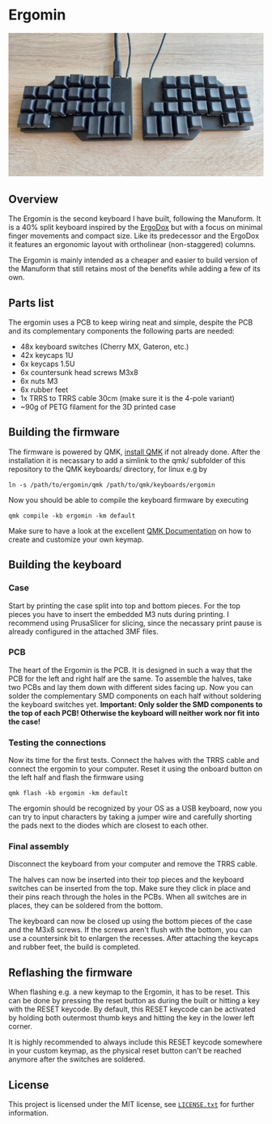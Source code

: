 # Ergomin
![Ergomin image](img/ergomin.jpg)
## Overview
The Ergomin is the second keyboard I have built, following the Manuform. It is a 40% split keyboard inspired by the [ErgoDox](https://www.ergodox.io/) but with a focus on minimal finger movements and compact size.
Like its predecessor and the ErgoDox it features an ergonomic layout with ortholinear (non-staggered) columns. 

The Ergomin is mainly intended as a cheaper and easier to build version of the Manuform that still retains most of the benefits while adding a few of its own.

## Parts list
The ergomin uses a PCB to keep wiring neat and simple, despite the PCB and its complementary components the following parts are needed:
* 48x keyboard switches (Cherry MX, Gateron, etc.)
* 42x keycaps 1U
* 6x keycaps 1.5U
* 6x countersunk head screws M3x8
* 6x nuts M3
* 6x rubber feet
* 1x TRRS to TRRS cable 30cm (make sure it is the 4-pole variant)
* ~90g of PETG filament for the 3D printed case

## Building the firmware
The firmware is powered by QMK, [install QMK](https://docs.qmk.fm/#/newbs_getting_started) if not already done.
After the installation it is necassary to add a simlink to the qmk/ subfolder of this repository to the QMK keyboards/ directory, for linux e.g by
```
ln -s /path/to/ergomin/qmk /path/to/qmk/keyboards/ergomin
```

Now you should be able to compile the keyboard firmware by executing
```
qmk compile -kb ergomin -km default
```

Make sure to have a look at the excellent [QMK Documentation](https://docs.qmk.fm/#/newbs_building_firmware) on how to create and customize your own keymap.

## Building the keyboard
### Case
Start by printing the case split into top and bottom pieces. For the top pieces you have to insert the embedded M3 nuts during printing. I recommend using PrusaSlicer for slicing, since the necassary print pause is already configured in the attached 3MF files.

### PCB
The heart of the Ergomin is the PCB. It is designed in such a way that the PCB for the left and right half are the same. 
To assemble the halves, take two PCBs and lay them down with different sides facing up. Now you can solder the complementary SMD components on each half without soldering the keyboard switches yet.
**Important: Only solder the SMD components to the top of each PCB! Otherwise the keyboard will neither work nor fit into the case!** 

### Testing the connections
Now its time for the first tests. Connect the halves with the TRRS cable and connect the ergomin to your computer. Reset it using the onboard button on the left half and flash the firmware using
```
qmk flash -kb ergomin -km default
```
The ergomin should be recognized by your OS as a USB keyboard, now you can try to input characters by taking a jumper wire and carefully shorting the pads next to the diodes which are closest to each other.

### Final assembly
Disconnect the keyboard from your computer and remove the TRRS cable.

The halves can now be inserted into their top pieces and the keyboard switches can be inserted from the top. Make sure they click in place and their pins reach through the holes in the PCBs. 
When all switches are in places, they can be soldered from the bottom.

The keyboard can now be closed up using the bottom pieces of the case and the M3x8 screws. If the screws aren't flush with the bottom, you can use a countersink bit to enlargen the recesses.
After attaching the keycaps and rubber feet, the build is completed.

## Reflashing the firmware
When flashing e.g. a new keymap to the Ergomin, it has to be reset. This can be done by pressing the reset button as during the built or hitting a key with the RESET keycode. By default, this RESET keycode can be activated by holding both outermost thumb keys and hitting the key in the lower left corner. 

It is highly recommended to always include this RESET keycode somewhere in your custom keymap, as the physical reset button can't be reached anymore after the switches are soldered.

## License
This project is licensed under the MIT license, see [`LICENSE.txt`](LICENSE.txt) for further information.

